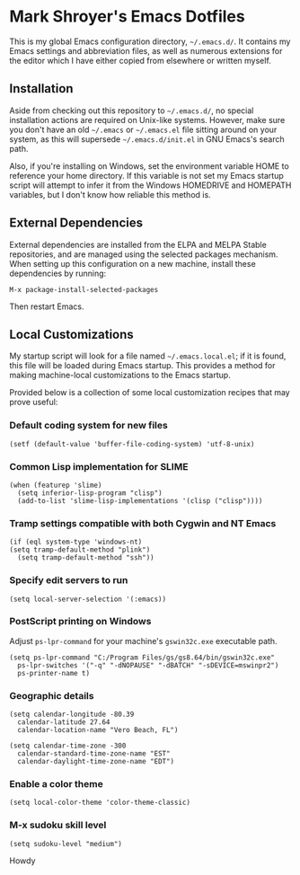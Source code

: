 Mark Shroyer's Emacs Dotfiles
=============================

This is my global Emacs configuration directory, `~/.emacs.d/`.  It
contains my Emacs settings and abbreviation files, as well as numerous
extensions for the editor which I have either copied from elsewhere or
written myself.


Installation
------------

Aside from checking out this repository to `~/.emacs.d/`, no special
installation actions are required on Unix-like systems.  However, make sure
you don't have an old `~/.emacs` or `~/.emacs.el` file sitting around on
your system, as this will supersede `~/.emacs.d/init.el` in GNU Emacs's
search path.

Also, if you're installing on Windows, set the environment variable HOME to
reference your home directory.  If this variable is not set my Emacs
startup script will attempt to infer it from the Windows HOMEDRIVE and
HOMEPATH variables, but I don't know how reliable this method is.


External Dependencies
---------------------

External dependencies are installed from the ELPA and MELPA Stable
repositories, and are managed using the selected packages mechanism.  When
setting up this configuration on a new machine, install these dependencies
by running:

    M-x package-install-selected-packages

Then restart Emacs.


Local Customizations
--------------------

My startup script will look for a file named `~/.emacs.local.el`; if it is
found, this file will be loaded during Emacs startup.  This provides a
method for making machine-local customizations to the Emacs startup.

Provided below is a collection of some local customization recipes that may
prove useful:

### Default coding system for new files ###

    (setf (default-value 'buffer-file-coding-system) 'utf-8-unix)

### Common Lisp implementation for SLIME ###

    (when (featurep 'slime)
      (setq inferior-lisp-program "clisp")
      (add-to-list 'slime-lisp-implementations '(clisp ("clisp"))))

### Tramp settings compatible with both Cygwin and NT Emacs ###

    (if (eql system-type 'windows-nt)
	(setq tramp-default-method "plink")
      (setq tramp-default-method "ssh"))

### Specify edit servers to run ###

    (setq local-server-selection '(:emacs))

### PostScript printing on Windows ###

Adjust `ps-lpr-command` for your machine's `gswin32c.exe` executable path.

    (setq ps-lpr-command "C:/Program Files/gs/gs8.64/bin/gswin32c.exe"
	  ps-lpr-switches '("-q" "-dNOPAUSE" "-dBATCH" "-sDEVICE=mswinpr2")
	  ps-printer-name t)

### Geographic details ###

    (setq calendar-longitude -80.39
	  calendar-latitude 27.64
	  calendar-location-name "Vero Beach, FL")

    (setq calendar-time-zone -300
	  calendar-standard-time-zone-name "EST"
	  calendar-daylight-time-zone-name "EDT")

### Enable a color theme ###

    (setq local-color-theme 'color-theme-classic)

### M-x sudoku skill level ###

    (setq sudoku-level "medium")
Howdy
